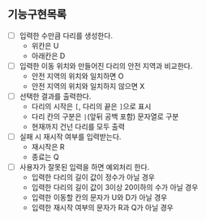 ## 기능구현목록
- [ ] 입력한 수만큼 다리를 생성한다.
  - 위칸은 U
  - 아래칸은 D
- [ ] 입력한 이동 위치와 만들어진 다리의 안전 지역과 비교한다.
  - 안전 지역의 위치와 일치하면 O
  - 안전 지역의 위치와 일치하지 않으면 X
- [ ] 선택한 결과를 출력한다.
  - 다리의 시작은 `[`, 다리의 끝은 `]`으로 표시
  - 다리 칸의 구분은 `|`(앞뒤 공백 포함) 문자열로 구분
  - 현재까지 건넌 다리를 모두 출력
- [ ] 실패 시 재시작 여부를 입력받는다.
  - 재시작은 R
  - 종료는 Q
- [ ] 사용자가 잘못된 입력을 하면 예외처리 한다.
  - 입력한 다리의 길이 값이 정수가 아닐 경우
  - 입력한 다리의 길이 값이 3이상 20이하의 수가 아닐 경우
  - 입력한 이동할 칸의 문자가 U와 D가 아닐 경우
  - 입력한 재시작 여부의 문자가 R과 Q가 아닐 경우
